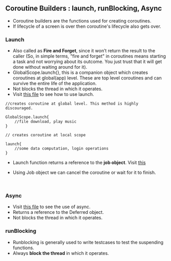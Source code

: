 ## Coroutine Builders : launch, runBlocking, Async

- Coroutine builders are the functions used for creating coroutines.
-  If lifecycle of a screen is over then coroutine's lifecycle also gets over.

### Launch 

- Also called as **Fire and Forget**, since it won’t return the result to the caller (So, in simple terms, "fire and forget" in coroutines means starting a task and not worrying about its outcome. You just trust that it will get done without waiting around for it).
- GlobalScope.launch{}, this is a companion object which creates coroutines at global(app) level. These are top level coroutines and can survive the entire life of the application.
- Not blocks the thread in which it operates.
- Visit [this file](/Coroutines-Kotlin/Chapter%202/launch.kt) to see how to use launch.

``` 
//creates coroutine at global level. This method is highly discouraged.

GlobalScope.launch{
    //file download, play music
}

// creates coroutine at local scope

launch{
    //some data computation, login operations
}

```

- Launch function returns a reference to the **job object**. Visit [this](/Coroutines-Kotlin/Chapter%202/launch.kt)

- Using Job object we can cancel the coroutine or wait for it to finish.

<br>

### Async 

- Visit [this file](/Coroutines-Kotlin/Chapter%202/async.kt) to see the use of async.
- Returns a reference to the Deferred<T> object.
- Not blocks the thread in which it operates.

### runBlocking 

- Runblocking is generally used to write testcases to test the suspending functions.
- Always **block the thread** in which it operates.

